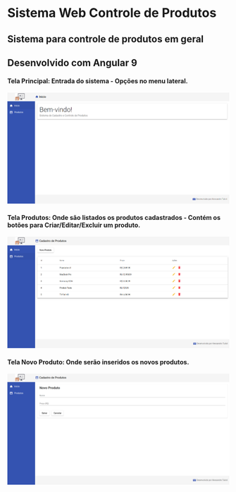 # Sistema Web Controle de Produtos
## Sistema para controle de produtos em geral
## Desenvolvido com Angular 9

#### Tela Principal: Entrada do sistema - Opções no menu lateral.
![](https://github.com/TulioliAles/ControleEstoqueProdutos/blob/master/home.png)

#### Tela Produtos: Onde são listados os produtos cadastrados - Contém os botões para Criar/Editar/Excluir um produto.
![](https://github.com/TulioliAles/ControleEstoqueProdutos/blob/master/lista_produto.png)

#### Tela Novo Produto: Onde serão inseridos os novos produtos.
![](https://github.com/TulioliAles/ControleEstoqueProdutos/blob/master/novos_produtos.png)


